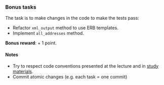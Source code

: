### Bonus tasks

The task is to make changes in the code to make the tests pass:

* Refactor `xml_output` method to use ERB templates.
* Implement `all_addresses` method.

**Bonus reward**: + 1 point.

#### Notes

* Try to respect code conventions presented at the lecture and in
[study materials](https://github.com/municz/study-materials/wiki/Ruby-code-style).
* Commit atomic changes (e.g. each task = one commit)






